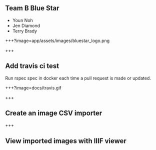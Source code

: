 
## Team B Blue Star
- Youn Noh
- Jen Diamond
- Terry Brady

+++?image=app/assets/images/bluestar_logo.png

+++

## Add travis ci test

Run rspec spec in docker each time a pull request is made or updated.

+++?image=docs/travis.gif

+++

## Create an image CSV importer

+++

## View imported images with IIIF viewer
